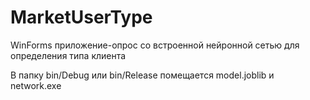 # MarketUserType
WinForms приложение-опрос со встроенной нейронной сетью для определения типа клиента

В папку bin/Debug или bin/Release помещается model.joblib и network.exe
